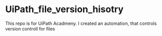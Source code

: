 # UiPath_file_version_hisotry
This repo is for UiPath Acadmeny. I created an automation, that controls version controll for files
